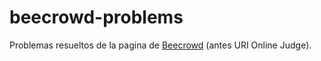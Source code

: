 # beecrowd-problems
 Problemas resueltos de la pagina de [Beecrowd](https://www.beecrowd.com.br/) (antes URI Online Judge).
